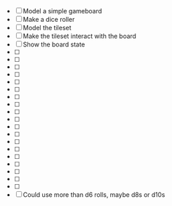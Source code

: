  - [ ] Model a simple gameboard
 - [ ] Make a dice roller
 - [ ] Model the tileset
 - [ ] Make the tileset interact with the board
 - [ ] Show the board state
 - [ ] 
 - [ ] 
 - [ ] 
 - [ ] 
 - [ ] 
 - [ ] 
 - [ ] 
 - [ ] 
 - [ ] 
 - [ ] 
 - [ ] 
 - [ ] 
 - [ ] 
 - [ ] 
 - [ ] 
 - [ ] 
 - [ ] 
 - [ ] 
 - [ ] 
 - [ ] Could use more than d6 rolls, maybe d8s or d10s
